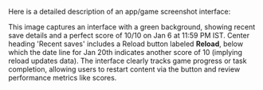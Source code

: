 Here is a detailed description of an app/game screenshot interface:

This image captures an interface with a green background, showing recent save details and a perfect score of 10/10 on Jan 6 at 11:59 PM IST. Center heading 'Recent saves' includes a Reload button labeled **Reload**, below which the date line for Jan 20th indicates another score of 10 (implying reload updates data). The interface clearly tracks game progress or task completion, allowing users to restart content via the button and review performance metrics like scores.